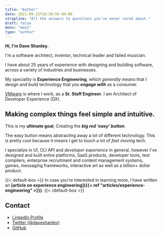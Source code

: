 ```yaml
---
title: "Author"
date: 2021-09-22T16:50:55-04:00
strapline: "All the answers to questions you've never cared about."
draft: false
menu: "main"
type: "author"
---
```


**Hi, I'm Dave Shanley.**

I'm a software architect, inventor, technical leader and failed musician.

I have about 25 years of experience with designing and building software, across a variety of industries and businesses.

My speciality is **Experience Engineering**, which _generally means_ that I design and build technology that you **_engage with_** as a consumer.

[VMware](https://vmware.com) is where I work, as a **Sr. Staff Engineer**. I am Architect of Developer Experience (DX).

## Making complex things feel simple and intuitive.

This is my **ultimate goal**, Creating the **_big red 'easy' button_**.

The easy button means abstracting away a lot of different technology. This is pretty cool because it means I get to touch a lot of *fast moving* tech. 

I specialize in UI, CLI API and *developer experience* in general, however I've designed and built entire platforms, SaaS products, developer tools, text compilers, enterprise recruitment and content management systems, games, messaging frameworks, interactive art as well as a billion+ dollar product.

{{< default-box >}}
In case you're interested in learning more, I have written an **[article on experience engineering]({{< ref "articles/experience-engineering" >}})**.
{{< /default-box >}}

## Contact

- [LinkedIn Profile](https://www.linkedin.com/in/daveshanley/)
- [Twitter (@daveshanley)](https://twitter.com/daveshanley)
- [GitHub](https://github.com/daveshanley)
